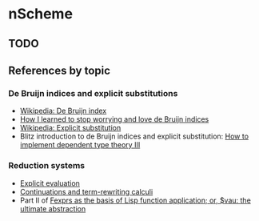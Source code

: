 # nScheme

## TODO


## References by topic

### De Bruijn indices and explicit substitutions
- [Wikipedia: De Bruijn index](https://en.wikipedia.org/wiki/De_Bruijn_index)
- [How I learned to stop worrying and love de Bruijn indices](http://disciple-devel.blogspot.ca/2011/08/how-i-learned-to-stop-worrying-and-love.html)
- [Wikipedia: Explicit substitution](https://en.wikipedia.org/wiki/Explicit_substitution)
- Blitz introduction to de Bruijn indices and explicit substitution: [How to implement dependent type theory III](http://math.andrej.com/2012/11/29/how-to-implement-dependent-type-theory-iii/)

### Reduction systems
- [Explicit evaluation](http://fexpr.blogspot.ca/2013/07/explicit-evaluation.html)
- [Continuations and term-rewriting calculi](http://fexpr.blogspot.ca/2014/03/continuations-and-term-rewriting-calculi.html)
- Part II of [Fexprs as the basis of Lisp function application; or, $vau: the ultimate abstraction](https://www.wpi.edu/Pubs/ETD/Available/etd-090110-124904/unrestricted/jshutt.pdf)
